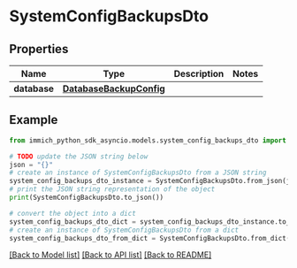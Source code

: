 # SystemConfigBackupsDto


## Properties

Name | Type | Description | Notes
------------ | ------------- | ------------- | -------------
**database** | [**DatabaseBackupConfig**](DatabaseBackupConfig.md) |  | 

## Example

```python
from immich_python_sdk_asyncio.models.system_config_backups_dto import SystemConfigBackupsDto

# TODO update the JSON string below
json = "{}"
# create an instance of SystemConfigBackupsDto from a JSON string
system_config_backups_dto_instance = SystemConfigBackupsDto.from_json(json)
# print the JSON string representation of the object
print(SystemConfigBackupsDto.to_json())

# convert the object into a dict
system_config_backups_dto_dict = system_config_backups_dto_instance.to_dict()
# create an instance of SystemConfigBackupsDto from a dict
system_config_backups_dto_from_dict = SystemConfigBackupsDto.from_dict(system_config_backups_dto_dict)
```
[[Back to Model list]](../README.md#documentation-for-models) [[Back to API list]](../README.md#documentation-for-api-endpoints) [[Back to README]](../README.md)


